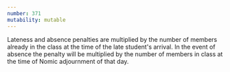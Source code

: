 ```yaml
---
number: 371
mutability: mutable
---
```


Lateness and absence penalties are multiplied by the number of members already in the class at the time of the late student's arrival.
In the event of absence the penalty will be multiplied by the number of members in class at the time of Nomic adjournment of that day.
